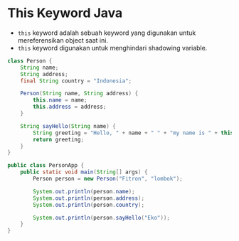 # This Keyword Java 

- `this` keyword adalah sebuah keyword yang digunakan untuk mereferensikan object saat ini.
- `this` keyword digunakan untuk menghindari shadowing variable.

```java
class Person {
    String name;
    String address;
    final String country = "Indonesia";

    Person(String name, String address) {
        this.name = name;
        this.address = address;
    }

    String sayHello(String name) {
        String greeting = "Hello, " + name + " " + "my name is " + this.name;
        return greeting;
    }
}
```

```java
public class PersonApp {
    public static void main(String[] args) {
        Person person = new Person("Fitron", "lombok");

        System.out.println(person.name);
        System.out.println(person.address);
        System.out.println(person.country);

        System.out.println(person.sayHello("Eko"));
    }
}
```